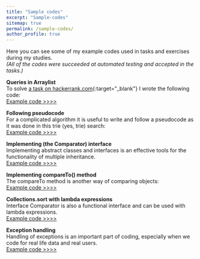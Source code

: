 ```yaml
---
title: "Sample codes"
excerpt: "Sample-codes"
sitemap: true
permalink: /sample-codes/
author_profile: true
---
```

Here you can see some of my example codes used in tasks and exercises during my studies.<br>
*(All of the codes were succeeded at automated testing and accepted in the tasks.)*

**Queries in Arraylist**<br>
To solve [a task on hackerrank.com](https://www.hackerrank.com/challenges/java-arraylist){:target="_blank"} I wrote the following code:<br>
 [Example code >>>>](https://pbesze.github.io/sample-codes/queries-in-arraylist)
	 <br>
   
**Following pseudocode** <br>
For a complicated algorithm it is useful to write and follow a pseudocode as it was done in this trie (yes, trie) search:<br>
 [Example code >>>>](https://pbesze.github.io/sample-codes/following-pseudocode)
 <br>
 
**Implementing (the Comparator) interface**<br>
Implementing abstract classes and interfaces is an effective tools for the functionality of multiple inheritance.<br>
[Example code >>>>](https://pbesze.github.io/sample-codes/implementing-the-comparator-interface)
  <br>

**Implementing compareTo() method** <br>
The compareTo method is another way of comparing objects:<br>
 [Example code >>>>](https://pbesze.github.io/sample-codes/implementing-compareTo)
  <br>
 
  **Collections.sort with lambda expressions**<br>
Interface Comparator is also a functional interface and can be used with lambda expressions.
<br>
[Example code >>>>](https://pbesze.github.io/sample-codes/collections-sort-with-lambda-expressions)
  
**Exception handling** <br>
Handling of exceptions is an important part of coding, especially when we code for real life data and  real users.<br>
 [Example code >>>>](https://pbesze.github.io/sample-codes/exception-handling)
 
	



	

